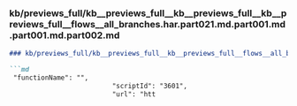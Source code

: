 ### kb/previews_full/kb__previews_full__kb__previews_full__kb__previews_full__flows__all_branches.har.part021.md.part001.md.part001.md.part002.md

```md
### kb/previews_full/kb__previews_full__kb__previews_full__flows__all_branches.har.part021.md.part001.md.part001.md (part 002)

```md
 "functionName": "",
                          "scriptId": "3601",
                          "url": "htt
```

```

```

